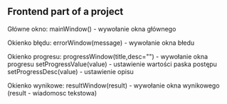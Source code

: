 ## Frontend part of a project

Główne okno:
 mainWindow()                   - wywołanie okna głównego

Okienko błędu:
 errorWindow(message)           - wywołanie okna błedu

Okienko progresu:
 progressWindow(title,desc="")  - wywołanie okna progresu
 setProgressValue(value)        - ustawienie wartości paska postępu
 setProgressDesc(value)         - ustawienie opisu

Okienko wynikowe:
 resultWindow(result)           - wywołanie okna wynikowego (result - wiadomosc tekstowa)
